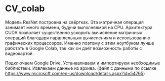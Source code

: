 # CV_colab
Модель ResNet построена на свёртках. Эта матричная операция занимает много времени, будучи выполняемой на CPU. Архитектура CUDA позволяет существенно ускорить вычисление матричных операций благодаря параллельным вычислениям и использованию графических процессоров. Именно поэтому с этим ноутбуком лучше работать в Google Colab, так как он даёт возможность работы с видеокартой.

Подключаем Google Drive.
Устанавливаем и импортируем необходимые библиотеки.
Извлекаем данные из архива.
(файл с данными по ссылке https://www.microsoft.com/en-us/download/details.aspx?id=54765)
